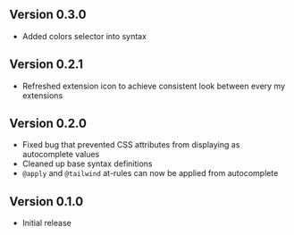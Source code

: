 ## Version 0.3.0

* Added colors selector into syntax

## Version 0.2.1

* Refreshed extension icon to achieve consistent look between every my extensions

## Version 0.2.0

* Fixed bug that prevented CSS attributes from displaying as autocomplete values
* Cleaned up base syntax definitions
* `@apply` and `@tailwind` at-rules can now be applied from autocomplete

## Version 0.1.0

* Initial release
